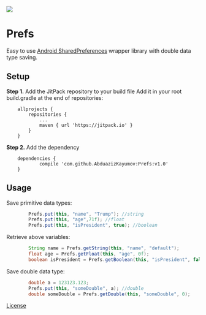 [![](https://jitpack.io/v/AbduazizKayumov/Prefs.svg)](https://jitpack.io/#AbduazizKayumov/Prefs)

# Prefs
Easy to use [Android SharedPreferences](https://developer.android.com/reference/android/content/SharedPreferences.html) wrapper library with double data type saving.

## Setup
**Step 1.** Add the JitPack repository to your build file
Add it in your root build.gradle at the end of repositories:
```
	allprojects {
		repositories {
			...
			maven { url 'https://jitpack.io' }
		}
	}
```
**Step 2.** Add the dependency
```
	dependencies {
	        compile 'com.github.AbduazizKayumov:Prefs:v1.0'
	}
```
## Usage
Save primitive data types:
```java
        Prefs.put(this, "name", "Trump"); //string
        Prefs.put(this, "age",71f); //float
        Prefs.put(this, "isPresident", true); //boolean
```
Retrieve above variables:
```java
        String name = Prefs.getString(this, "name", "default");
        float age = Prefs.getFloat(this, "age", 0f);
        boolean isPresident = Prefs.getBoolean(this, "isPresident", false);
```
Save double data type:
```java
        double a = 123123.123;
        Prefs.put(this, "someDouble", a); //double
        double someDouble = Prefs.getDouble(this, "someDouble", 0);
```

[License](/LICENSE)

